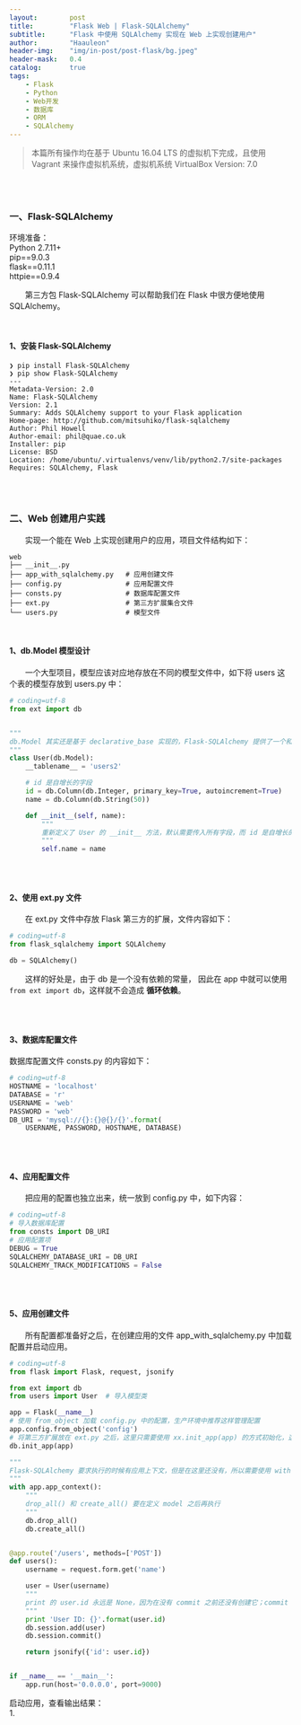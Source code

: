 ```yaml
---
layout:        post
title:         "Flask Web | Flask-SQLAlchemy"
subtitle:      "Flask 中使用 SQLAlchemy 实现在 Web 上实现创建用户"
author:        "Haauleon"
header-img:    "img/in-post/post-flask/bg.jpeg"
header-mask:   0.4
catalog:       true
tags:
    - Flask
    - Python
    - Web开发
    - 数据库
    - ORM
    - SQLAlchemy
---
```


> 本篇所有操作均在基于 Ubuntu 16.04 LTS 的虚拟机下完成，且使用 Vagrant 来操作虚拟机系统，虚拟机系统 VirtualBox Version: 7.0 

<br>
<br>

### 一、Flask-SQLAlchemy
环境准备：     
Python 2.7.11+      
pip==9.0.3     
flask==0.11.1   
httpie==0.9.4     

&emsp;&emsp;第三方包 Flask-SQLAlchemy 可以帮助我们在 Flask 中很方便地使用 SQLAlchemy。     

<br>

#### 1、安装 Flask-SQLAlchemy
```
❯ pip install Flask-SQLAlchemy
❯ pip show Flask-SQLAlchemy
---
Metadata-Version: 2.0
Name: Flask-SQLAlchemy
Version: 2.1
Summary: Adds SQLAlchemy support to your Flask application
Home-page: http://github.com/mitsuhiko/flask-sqlalchemy
Author: Phil Howell
Author-email: phil@quae.co.uk
Installer: pip
License: BSD
Location: /home/ubuntu/.virtualenvs/venv/lib/python2.7/site-packages
Requires: SQLAlchemy, Flask
```

<br>
<br>

### 二、Web 创建用户实践
&emsp;&emsp;实现一个能在 Web 上实现创建用户的应用，项目文件结构如下：     
```
web
├── __init__.py
├── app_with_sqlalchemy.py   # 应用创建文件
├── config.py                # 应用配置文件
├── consts.py                # 数据库配置文件
├── ext.py                   # 第三方扩展集合文件
└── users.py                 # 模型文件
```     

<br>

#### 1、db.Model 模型设计
&emsp;&emsp;一个大型项目，模型应该对应地存放在不同的模型文件中，如下将 users 这个表的模型存放到 users.py 中：      
```python
# coding=utf-8
from ext import db


"""
db.Model 其实还是基于 declarative_base 实现的，Flask-SQLAlchemy 提供了一个和 Django 风格很像的基类
"""
class User(db.Model):
    __tablename__ = 'users2'

    # id 是自增长的字段
    id = db.Column(db.Integer, primary_key=True, autoincrement=True)
    name = db.Column(db.String(50))

    def __init__(self, name):
        """
        重新定义了 User 的 __init__ 方法，默认需要传入所有字段，而 id 是自增长的字段不需要传入
        """
        self.name = name
```

<br>
<br>

#### 2、使用 ext.py 文件
&emsp;&emsp;在 ext.py 文件中存放 Flask 第三方的扩展，文件内容如下：      
```python
# coding=utf-8
from flask_sqlalchemy import SQLAlchemy

db = SQLAlchemy()

```
&emsp;&emsp;这样的好处是，由于 db 是一个没有依赖的常量， 因此在 app 中就可以使用 `from ext import db`，这样就不会造成 **循环依赖**。

<br>
<br>


#### 3、数据库配置文件
数据库配置文件 consts.py 的内容如下：    
```python
# coding=utf-8
HOSTNAME = 'localhost'
DATABASE = 'r'
USERNAME = 'web'
PASSWORD = 'web'
DB_URI = 'mysql://{}:{}@{}/{}'.format(
    USERNAME, PASSWORD, HOSTNAME, DATABASE)
```

<br>
<br>

#### 4、应用配置文件
&emsp;&emsp;把应用的配置也独立出来，统一放到 config.py 中，如下内容：      
```python
# coding=utf-8
# 导入数据库配置
from consts import DB_URI
# 应用配置项
DEBUG = True
SQLALCHEMY_DATABASE_URI = DB_URI
SQLALCHEMY_TRACK_MODIFICATIONS = False
```

<br>
<br>

#### 5、应用创建文件
&emsp;&emsp;所有配置都准备好之后，在创建应用的文件 app_with_sqlalchemy.py 中加载配置并启动应用。     
```python
# coding=utf-8
from flask import Flask, request, jsonify

from ext import db
from users import User  # 导入模型类

app = Flask(__name__)
# 使用 from_object 加载 config.py 中的配置，生产环境中推荐这样管理配置
app.config.from_object('config')
# 将第三方扩展放在 ext.py 之后，这里只需要使用 xx.init_app(app) 的方式初始化，这也是推动的用法
db.init_app(app)

"""
Flask-SQLAlchemy 要求执行的时候有应用上下文，但是在这里还没有，所以需要使用 with app.app_context() 创建应用上下文
"""
with app.app_context():
    """
    drop_all() 和 create_all() 要在定义 model 之后再执行
    """
    db.drop_all()
    db.create_all()


@app.route('/users', methods=['POST'])
def users():
    username = request.form.get('name')

    user = User(username)
    """
    print 的 user.id 永远是 None，因为在没有 commit 之前还没有创建它；commit 之后 user.id 会自动改成在表中创建的条目 id
    """
    print 'User ID: {}'.format(user.id)
    db.session.add(user)
    db.session.commit()

    return jsonify({'id': user.id})


if __name__ == '__main__':
    app.run(host='0.0.0.0', port=9000)
```

启动应用，查看输出结果：     
1. 